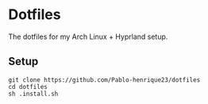 # Dotfiles
The dotfiles for my Arch Linux + Hyprland setup.


## Setup

```
git clone https://github.com/Pablo-henrique23/dotfiles
cd dotfiles
sh .install.sh
```
